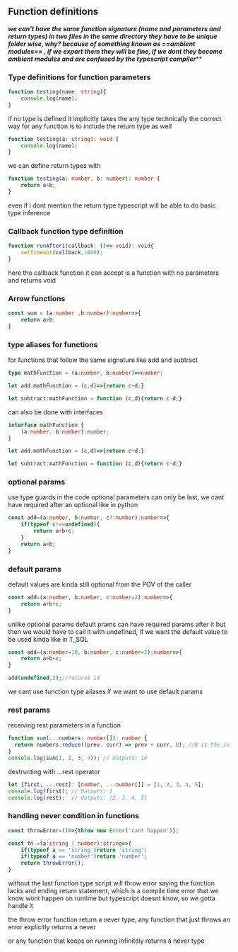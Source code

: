 ## Function definitions
***we can't have the same function signature (name and parameters and return types) in two files in the same directory they have to be unique folder wise, why? because of something known as ==ambient modules== , if we export them they will be fine, if we dont they become ambient modules and are confused by the typescript compiler*****
 
### Type definitions for function parameters
```ts
function testing(name: string){
	console.log(name);
}
```
if no type is defined it implicitly takes the any type
technically the correct way for any function is to include the return type as well
```ts
function testing(a: string): void {
	console.log(name);
}
```
we can define return types with 
```ts
function testing(a: number, b: number): number {
	return a+b;
}
```
even if i dont mention the return type typescript will be able to do basic type inference
### Callback function type definition
```ts
function runAfter1(callback: ()=> void): void{
	setTimeout(callback,1000);
}
```
here the callback function it can accept is a function with no parameters and returns void
### Arrow functions
```ts
const sum = (a:number ,b:number):number=>{
	return a+b;
}
```
### type aliases for functions
for functions that follow the same signature like add and subtract
```ts
type mathFunction = (a:number, b:number)=>number;

let add:mathFunction = (c,d)=>{return c+d;}

let subtract:mathFunction = function (c,d){return c-d;}
```
can also be done with interfaces
```ts
interface mathFunction {
	(a:number, b:number):number;
}

let add:mathFunction = (c,d)=>{return c+d;}

let subtract:mathFunction = function (c,d){return c-d;}
```
### optional params
use type guards in the code
optional parameters can only be last, we cant have required after an optional like in python
```ts
const add=(a:number, b:number, c?:number):number=>{
	if(typeof c!==undefined){
		return a+b+c;
	}
	return a+b;
}
```
### default params
default values are kinda still optional from the POV of the caller
```ts
const add=(a:number, b:number, c:number=2):number=>{
	return a+b+c;
}
```
unlike optional params default prams can have required params after it but then we would have to call it with undefined, if we want the default value to be used kinda like in T_SQL
```ts
const add=(a:number=10, b:number, c:number=2):number=>{
	return a+b+c;
}

add(undefined,2);//returns 14
```
we cant use function type aliases if we want to use default params
### rest params
receiving rest parameters in a function
```ts
function sum(...numbers: number[]): number {
  return numbers.reduce((prev, curr) => prev + curr, 0); //0 is the initial value
}
console.log(sum(1, 2, 3, 4)); // Outputs: 10
```

destructing with ...rest operator
```ts
let [first, ...rest]: [number, ...number[]] = [1, 2, 3, 4, 5];
console.log(first); // Outputs: 1
console.log(rest);  // Outputs: [2, 3, 4, 5]
```

### handling never condition in functions
```ts
const throwError=()=>{throw new Error('cant happen')};

const fn =(a:string | number):string=>{
    if(typeof a == 'string')return 'string';
    if(typeof a == 'number')return 'number';
    return throwError();
}
```
without the last function type script will throw error saying the function lacks and ending return statement, which is a compile time error that we know wont happen on runtime but typescript doesnt know, so we gotta handle it

the throw error function return a never type, any function that just throws an error explicitly returns a never

or any function that keeps on running infinitely returns a never type


